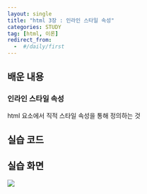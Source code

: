 ```yaml
---
layout: single
title: "html 3장 : 인라인 스타일 속성"
categories: STUDY
tag: [html, 이론]
redirect_from:
  -  #/daily/first
---
```


## 배운 내용

### 인라인 스타일 속성

html 요소에서 직적 스타일 속성을 통해 정의하는 것

## 실습 코드

<script src="https://gist.github.com/JUNE2001/4ee2a1c56f8f4f145e546187c08f47e7.js"></script>

## 실습 화면

![]({{site.url}}/images/2024-04-20-html3-images/05_style.png)
